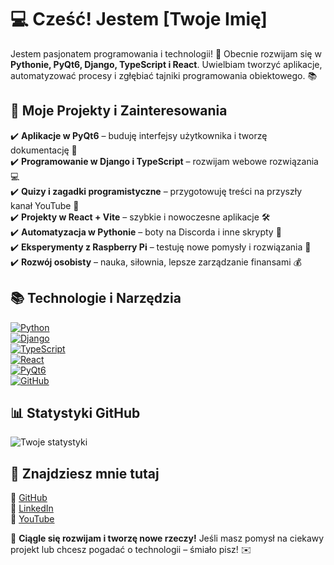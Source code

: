 # 💻 Cześć! Jestem [Twoje Imię]  
Jestem pasjonatem programowania i technologii! 🚀 Obecnie rozwijam się w **Pythonie, PyQt6, Django, TypeScript i React**. Uwielbiam tworzyć aplikacje, automatyzować procesy i zgłębiać tajniki programowania obiektowego. 📚  

## 🔭 Moje Projekty i Zainteresowania  
✔️ **Aplikacje w PyQt6** – buduję interfejsy użytkownika i tworzę dokumentację 📄  
✔️ **Programowanie w Django i TypeScript** – rozwijam webowe rozwiązania 💻  
✔️ **Quizy i zagadki programistyczne** – przygotowuję treści na przyszły kanał YouTube 🎥  
✔️ **Projekty w React + Vite** – szybkie i nowoczesne aplikacje 🛠️  
✔️ **Automatyzacja w Pythonie** – boty na Discorda i inne skrypty 🤖  
✔️ **Eksperymenty z Raspberry Pi** – testuję nowe pomysły i rozwiązania 🔬  
✔️ **Rozwój osobisty** – nauka, siłownia, lepsze zarządzanie finansami 💰  

## 📚 Technologie i Narzędzia  
[![Python](https://img.shields.io/badge/-Python-3776AB?style=flat&logo=python&logoColor=white)](https://www.python.org/)  
[![Django](https://img.shields.io/badge/-Django-092E20?style=flat&logo=django&logoColor=white)](https://www.djangoproject.com/)  
[![TypeScript](https://img.shields.io/badge/-TypeScript-3178C6?style=flat&logo=typescript&logoColor=white)](https://www.typescriptlang.org/)  
[![React](https://img.shields.io/badge/-React-61DAFB?style=flat&logo=react&logoColor=black)](https://react.dev/)  
[![PyQt6](https://img.shields.io/badge/-PyQt6-41CD52?style=flat&logo=qt&logoColor=white)](https://www.riverbankcomputing.com/software/pyqt/)  
[![GitHub](https://img.shields.io/badge/-GitHub-181717?style=flat&logo=github&logoColor=white)](https://github.com/)  

## 📊 Statystyki GitHub  
![Twoje statystyki](https://github-readme-stats.vercel.app/api?username=WrAp9012&show_icons=true&theme=radical)  

## 📡 Znajdziesz mnie tutaj  
🔗 [GitHub](https://github.com/TwojaNazwaUżytkownika)  
🔗 [LinkedIn](https://linkedin.com/in/TwojaNazwa)  
🔗 [YouTube](https://www.youtube.com/c/TwojKanal)  

🚀 **Ciągle się rozwijam i tworzę nowe rzeczy!** Jeśli masz pomysł na ciekawy projekt lub chcesz pogadać o technologii – śmiało pisz! ✉️  
